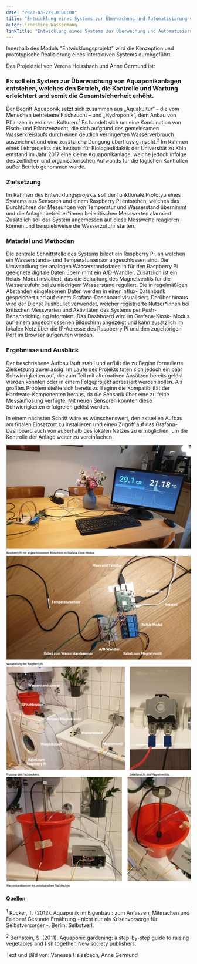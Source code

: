 ```yaml
---
date: "2022-03-22T10:00:00"
title: "Entwicklung eines Systems zur Überwachung und Automatisierung von Aquaponikanlagen"
autor: Ernestine Wassermann
linkTitle: "Entwicklung eines Systems zur Überwachung und Automatisierung von Aquaponikanlagen"
---
```



Innerhalb des Moduls "Entwicklungsprojekt" wird
die Konzeption und prototypische Realisierung
eines interaktiven Systems durchgeführt.


Das Projektziel von Verena Heissbach und Anne Germund  ist:

### Es soll ein System zur Überwachung von Aquaponikanlagen entstehen, welches den Betrieb, die Kontrolle und Wartung erleichtert und somit die Gesamtsicherheit erhöht.




Der Begriff Aquaponik setzt sich zusammen aus „Aquakultur“ – die vom Menschen betriebene Fischzucht – und „Hydroponik“, dem Anbau von Pflanzen in erdlosen Kulturen.<sup>1</sup> Es handelt sich um eine Kombination von Fisch- und Pflanzenzucht, die sich aufgrund des gemeinsamen Wasserkreislaufs durch einen deutlich verringerten Wasserverbrauch auszeichnet und eine zusätzliche Düngung überflüssig macht.<sup>2</sup> Im Rahmen eines Lehrprojekts des Instituts für Biologiedidaktik der Universität zu Köln entstand im Jahr 2017 eine kleine Aquaponikanlage, welche jedoch infolge des zeitlichen und organisatorischen Aufwands für die täglichen Kontrollen außer Betrieb genommen wurde.

### Zielsetzung
Im Rahmen des Entwicklungsprojekts soll der funktionale Prototyp eines Systems aus Sensoren und einem Raspberry Pi entstehen, welches das Durchführen der Messungen von Temperatur und Wasserstand übernimmt und die Anlagenbetreiber*innen bei kritischen Messwerten alarmiert. Zusätzlich soll das System angemessen auf diese Messwerte reagieren können und beispielsweise die Wasserzufuhr starten.

### Material und Methoden
Die zentrale Schnittstelle des Systems bildet ein Raspberry Pi, an welchen ein Wasserstands- und Temperatursensor angeschlossen sind. Die Umwandlung der analogen Wasserstandsdaten in für den Raspberry Pi geeignete digitale Daten übernimmt ein A/D-Wandler. Zusätzlich ist ein Relais-Modul installiert, das die Schaltung des Magnetventils für die Wasserzufuhr bei zu niedrigem Wasserstand reguliert.
Die in regelmäßigen Abständen eingelesenen Daten werden in einer Influx- Datenbank gespeichert und auf einem Grafana-Dashboard visualisiert. Darüber hinaus wird der Dienst Pushbullet verwendet, welcher registrierte Nutzer*innen bei kritischen Messwerten und Aktivitäten des Systems per Push-Benachrichtigung informiert. Das Dashboard wird im Grafana-Kiosk- Modus auf einem angeschlossenen Bildschirm angezeigt und kann zusätzlich im lokalen Netz über die IP-Adresse des Raspberry Pi und den zugehörigen Port im Browser aufgerufen werden.

### Ergebnisse und Ausblick
Der beschriebene Aufbau läuft stabil und erfüllt die zu Beginn formulierte Zielsetzung zuverlässig. Im Laufe des Projekts taten sich jedoch ein paar Schwierigkeiten auf, die zum Teil mit alternativen Ansätzen bereits gelöst werden konnten oder in einem Folgeprojekt adressiert werden sollen. Als größtes Problem stellte sich bereits zu Beginn die Kompatibilität der Hardware-Komponenten heraus, da die Sensorik über eine zu feine Messauflösung verfügte. Mit neuen Sensoren konnten diese Schwierigkeiten erfolgreich gelöst werden.

In einem nächsten Schritt wäre es wünschenswert, den aktuellen Aufbau am finalen Einsatzort zu installieren und einen Zugriff auf das Grafana- Dashboard auch von außerhalb des lokalen Netzes zu ermöglichen, um die Kontrolle der Anlage weiter zu vereinfachen.


[![IMAGE ALT TEXT HERE](aquaponik1.png)](quaponik1.png)
[![IMAGE ALT TEXT HERE](aquaponik2.png)](quaponik2.png)
[![IMAGE ALT TEXT HERE](aquaponik3.png)](quaponik3.png)
[![IMAGE ALT TEXT HERE](aquaponik4.png)](quaponik4.png)

#### Quellen
<sup>1</sup> Rücker, T. (2012). Aquaponik im Eigenbau : zum Anfassen, Mitmachen und Erleben! Gesunde Ernährung - nicht nur als Krisenvorsorge für Selbstversorger -. Berlin: Selbstverl.

<sup>2</sup> Bernstein, S. (2011). Aquaponic gardening: a step-by-step guide to raising vegetables and fish together. New society publishers.

Text und Bild von: Vanessa Heissbach, Anne Germund




